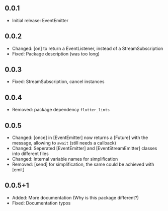 ## 0.0.1

* Initial release: EventEmitter

## 0.0.2

* Changed: [on] to return a EventListener, instead of a StreamSubscription
* Fixed: Package description (was too long)

## 0.0.3

* Fixed: StreamSubscription, cancel instances

## 0.0.4

* Removed: package dependency `flutter_lints`

## 0.0.5

* Changed: [once] in [EventEmitter] now returns a [Future] with the message, allowing to `await` (still needs a callback)
* Changed: Seperated [EventEmitter] and [EventStreamEmitter] classes into different files
* Changed: Internal variable names for simplification
* Removed: [send] for simplification, the same could be achieved with [emit]

## 0.0.5+1

* Added: More documentation (Why is this package different?)
* Fixed: Documentation typos